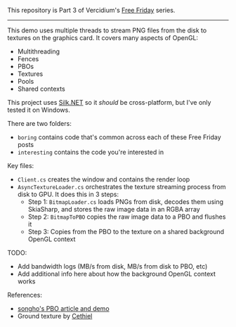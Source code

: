 This repository is Part 3 of Vercidium's [Free Friday](https://www.patreon.com/posts/100857028) series.

---

This demo uses multiple threads to stream PNG files from the disk to textures on the graphics card. It covers many aspects of OpenGL:
- Multithreading
- Fences
- PBOs
- Textures
- Pools
- Shared contexts

This project uses [Silk.NET](https://github.com/dotnet/Silk.NET) so it *should* be cross-platform, but I've only tested it on Windows.

There are two folders:
- `boring` contains code that's common across each of these Free Friday posts
- `interesting` contains the code you're interested in

Key files:
- `Client.cs` creates the window and contains the render loop
- `AsyncTextureLoader.cs` orchestrates the texture streaming process from disk to GPU. It does this in 3 steps:
  - Step 1: `BitmapLoader.cs` loads PNGs from disk, decodes them using SkiaSharp, and stores the raw image data in an RGBA array
  - Step 2: `BitmapToPBO` copies the raw image data to a PBO and flushes it
  - Step 3:  Copies from the PBO to the texture on a shared background OpenGL context

TODO:
- Add bandwidth logs (MB/s from disk, MB/s from disk to PBO, etc)
- Add additional info here about how the background OpenGL context works

References:
- [songho's PBO article and demo](https://www.songho.ca/opengl/gl_pbo.html)
- Ground texture by [Cethiel](https://opengameart.org/content/tileable-grass-textures-set-2)
